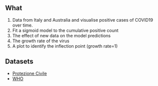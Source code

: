 ## What
1. Data from Italy and Australia and visualise positive cases of COVID19 over time.
2. Fit a sigmoid model to the cumulative positive count
3. The effect of new data on the model predictions
4. The growth rate of the virus
5. A plot to identify the inflection point (growth rate=1)

## Datasets
- [Protezione Civile](https://github.com/pcm-dpc/COVID-19)
- [WHO](https://github.com/CSSEGISandData/COVID-19)
